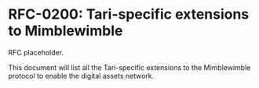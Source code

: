 # RFC-0200: Tari-specific extensions to Mimblewimble

RFC placeholder.

This document will list all the Tari-specific extensions to the Mimblewimble protocol to enable the digital assets
network.